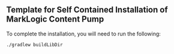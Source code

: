 Template for Self Contained Installation of MarkLogic Content Pump
------------------------------

To complete the installation, you will need to run the following:

   `./gradlew buildLibDir`
